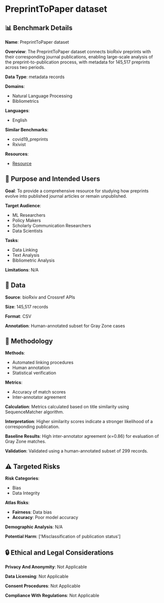 # PreprintToPaper dataset

## 📊 Benchmark Details

**Name**: PreprintToPaper dataset

**Overview**: The PreprintToPaper dataset connects bioRxiv preprints with their corresponding journal publications, enabling large-scale analysis of the preprint-to-publication process, with metadata for 145,517 preprints across two periods.

**Data Type**: metadata records

**Domains**:
- Natural Language Processing
- Bibliometrics

**Languages**:
- English

**Similar Benchmarks**:
- covid19_preprints
- Rxivist

**Resources**:
- [Resource](https://doi.org/10.5281/ZENODO.17185408)

## 🎯 Purpose and Intended Users

**Goal**: To provide a comprehensive resource for studying how preprints evolve into published journal articles or remain unpublished.

**Target Audience**:
- ML Researchers
- Policy Makers
- Scholarly Communication Researchers
- Data Scientists

**Tasks**:
- Data Linking
- Text Analysis
- Bibliometric Analysis

**Limitations**: N/A

## 💾 Data

**Source**: bioRxiv and Crossref APIs

**Size**: 145,517 records

**Format**: CSV

**Annotation**: Human-annotated subset for Gray Zone cases

## 🔬 Methodology

**Methods**:
- Automated linking procedures
- Human annotation
- Statistical verification

**Metrics**:
- Accuracy of match scores
- Inter-annotator agreement

**Calculation**: Metrics calculated based on title similarity using SequenceMatcher algorithm.

**Interpretation**: Higher similarity scores indicate a stronger likelihood of a corresponding publication.

**Baseline Results**: High inter-annotator agreement (κ=0.86) for evaluation of Gray Zone matches.

**Validation**: Validated using a human-annotated subset of 299 records.

## ⚠️ Targeted Risks

**Risk Categories**:
- Bias
- Data Integrity

**Atlas Risks**:
- **Fairness**: Data bias
- **Accuracy**: Poor model accuracy

**Demographic Analysis**: N/A

**Potential Harm**: ['Misclassification of publication status']

## 🔒 Ethical and Legal Considerations

**Privacy And Anonymity**: Not Applicable

**Data Licensing**: Not Applicable

**Consent Procedures**: Not Applicable

**Compliance With Regulations**: Not Applicable
